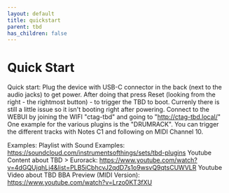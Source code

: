 ```yaml
---
layout: default
title: quickstart
parent: tbd
has_children: false
---
```

# Quick Start

Quick start:
Plug the device with USB-C connector in the back (next to the audio jacks) to get power.
After doing that press Reset (looking from the right - the rightmost button) - to trigger the TBD to boot. Currenly there is still a little issue so it isn't booting right after powering.
Connect to the WEBUI by joining the WIFI "ctag-tbd" and going to "http://ctag-tbd.local/"
One example for the various plugins is the "DRUMRACK". You can trigger the different tracks with Notes C1 and following on MIDI Channel 10.
 
Examples:
Playlist with Sound Examples: https://soundcloud.com/instrumentsofthings/sets/tbd-plugins
Youtube Content about TBD > Eurorack: https://www.youtube.com/watch?v=4dGQUjqhLj4&list=PLB5iCbhcvJ2qdD7s1o9wsvQ9qtsCUWVLR
Youtube Video about TBD BBA Preview (MIDI Version): https://www.youtube.com/watch?v=Lrzo0KT3fXU